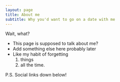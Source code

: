 ```yaml
---
layout: page
title: About me
subtitle: Why you'd want to go on a date with me
---
```


Wait, what?

- This page is supposed to talk about me?
- Add something else here probably later
- Like my habit of forgetting
  1. things
  2. all the time.


P.S. Social links down below!